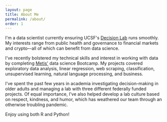 ```yaml
---
layout: page
title: About Me
permalink: /about/
order: 1
---
```


I'm a data scientist currently ensuring UCSF's [Decision Lab](https://decisionlab.ucsf.edu) runs smoothly. My interests range from public health and governance to financial markets and crypto–-all of which can benefit from data science. 

I've recently bolstered my technical skills and interest in working with data by completing [Metis'](https://www.thisismetis.com/bootcamps/online-data-science-bootcamp) data science Bootcamp. My projects covered exploratory data analysis, linear regression, web scraping, classification, unsupervised learning, natural language processing, and business. 

I've spent the past few years in academia investigating decision-making in older adults and managing a lab with three different federally funded projects. Of equal importance, I've also helped develop a lab culture based on respect, kindness, and humor, which has weathered our team through an otherwise troubling pandemic. 

Enjoy using both R and Python!

<object data="/assets/Dataset-Builder-Guide.pdf" width="1000" height="1000" type="application/pdf"></object>
